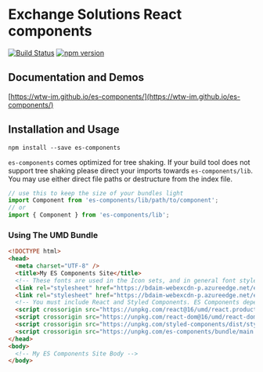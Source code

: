 # Exchange Solutions React components

[![Build Status](https://travis-ci.com/WTW-IM/es-components.svg?branch=master)](https://travis-ci.com/WTW-IM/es-components)
[![npm version](https://badge.fury.io/js/es-components.svg)](https://badge.fury.io/js/es-components)

## Documentation and Demos

[https://wtw-im.github.io/es-components/](https://wtw-im.github.io/es-components/)

## Installation and Usage

```shell
npm install --save es-components
```

`es-components` comes optimized for tree shaking. If your build tool does not support tree shaking please direct your imports towards `es-components/lib`.
You may use either direct file paths or destructure from the index file.

```js
// use this to keep the size of your bundles light
import Component from 'es-components/lib/path/to/component';
// or
import { Component } from 'es-components/lib';
```

### Using The UMD Bundle

```html
<!DOCTYPE html>
<head>
  <meta charset="UTF-8" />
  <title>My ES Components Site</title>
  <!-- These fonts are used in the Icon sets, and in general font styles. -->
  <link rel="stylesheet" href="https://bdaim-webexcdn-p.azureedge.net/es-assets/icons.css" />
  <link rel="stylesheet" href="https://bdaim-webexcdn-p.azureedge.net/es-assets/source-sans-pro.css" />
  <!-- You must include React and Styled Components. ES Components depends on those packages. -->
  <script crossorigin src="https://unpkg.com/react@16/umd/react.production.min.js"></script>
  <script crossorigin src="https://unpkg.com/react-dom@16/umd/react-dom.production.min.js"></script>
  <script crossorigin src="https://unpkg.com/styled-components/dist/styled-components.min.js"></script>
  <script crossorigin src="https://unpkg.com/es-components/bundle/main.min.js"></script>
</head>
<body>
  <!-- My ES Components Site Body -->
</body>
```
